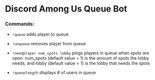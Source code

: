 # Discord Among Us Queue Bot

### Commands:

- `!queue` adds player to queue

- `!unqueue` removes player from queue

- `!needplayer num_spots lobby` pings players in queue when spots are open: num_spots (default value = 1) is
  the amount of spots the lobby needs, and lobby (default value = 1) is the lobby that needs the spots

- `!queuelength` displays # of users in queue
